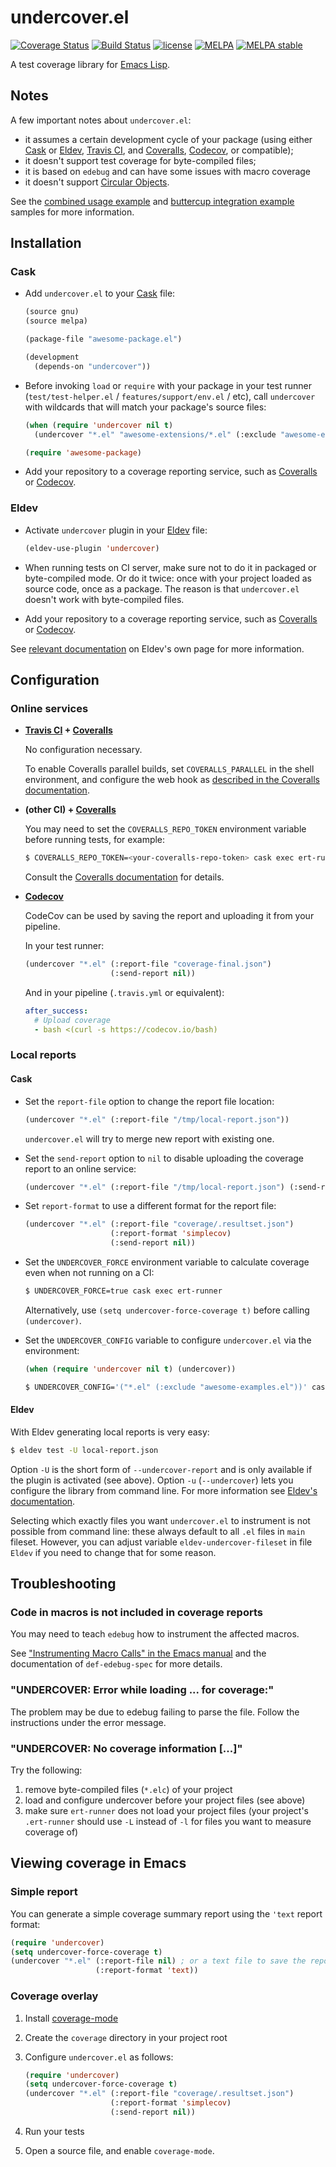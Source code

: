 # undercover.el
[![Coverage Status](https://coveralls.io/repos/undercover-el/undercover.el/badge.svg)](https://coveralls.io/r/undercover-el/undercover.el?branch=master) [![Build Status](https://travis-ci.org/undercover-el/undercover.el.svg)](https://travis-ci.org/undercover-el/undercover.el) [![license](http://img.shields.io/badge/license-MIT-brightgreen.svg)](https://github.com/undercover-el/undercover.el/blob/master/LICENSE) [![MELPA](http://melpa.org/packages/undercover-badge.svg)](http://melpa.org/#/undercover) [![MELPA stable](http://stable.melpa.org/packages/undercover-badge.svg)](http://stable.melpa.org/#/undercover)

A test coverage library for [Emacs Lisp](http://www.gnu.org/software/emacs/manual/html_node/elisp/index.html).

## Notes

A few important notes about `undercover.el`:

- it assumes a certain development cycle of your package (using either [Cask](https://github.com/cask/cask) or [Eldev](https://github.com/doublep/eldev), [Travis CI](https://travis-ci.org/), and [Coveralls](https://coveralls.io/), [Codecov](https://codecov.io/), or compatible);
- it doesn't support test coverage for byte-compiled files;
- it is based on `edebug` and can have some issues with macro coverage
- it doesn't support [Circular Objects](http://www.gnu.org/software/emacs/manual/html_node/elisp/Circular-Objects.html).

See the [combined usage example](https://github.com/undercover-el/undercover.el-combined-usage-example) and [buttercup integration example](https://github.com/undercover-el/undercover.el-buttercup-integration-example) samples for more information.

## Installation

### Cask

- Add `undercover.el` to your [Cask](https://github.com/cask/cask) file:

  ```lisp
  (source gnu)
  (source melpa)

  (package-file "awesome-package.el")

  (development
    (depends-on "undercover"))
  ```

- Before invoking `load` or `require` with your package in your test runner (`test/test-helper.el` / `features/support/env.el` / etc),
  call `undercover` with wildcards that will match your package's source files:

  ```lisp
  (when (require 'undercover nil t)
    (undercover "*.el" "awesome-extensions/*.el" (:exclude "awesome-examples.el")))

  (require 'awesome-package)
  ```

- Add your repository to a coverage reporting service, such as [Coveralls](https://coveralls.io/) or [Codecov](https://codecov.io/).

### Eldev

- Activate `undercover` plugin in your [Eldev](https://github.com/doublep/eldev) file:

  ```lisp
  (eldev-use-plugin 'undercover)
  ```

- When running tests on CI server, make sure not to do it in packaged or byte-compiled mode. Or do it twice: once with your project loaded as source code, once as a package. The reason is that `undercover.el` doesn't work with byte-compiled files.

- Add your repository to a coverage reporting service, such as [Coveralls](https://coveralls.io/) or [Codecov](https://codecov.io/).

See [relevant documentation](https://github.com/doublep/eldev#undercover-plugin) on Eldev's own page for more information.

## Configuration

### Online services

- **[Travis CI](https://travis-ci.org/) + [Coveralls](https://coveralls.io/)**

  No configuration necessary.

  To enable Coveralls parallel builds, set `COVERALLS_PARALLEL` in the shell environment,
  and configure the web hook as [described in the Coveralls documentation](https://docs.coveralls.io/parallel-build-webhook).

- **(other CI) + [Coveralls](https://coveralls.io/)**

  You may need to set the `COVERALLS_REPO_TOKEN` environment variable before running tests, for example:

  ```sh
  $ COVERALLS_REPO_TOKEN=<your-coveralls-repo-token> cask exec ert-runner
  ```

  Consult the [Coveralls documentation](https://docs.coveralls.io/supported-ci-services) for details.

- **[Codecov](https://codecov.io/)**

  CodeCov can be used by saving the report and uploading it from your pipeline.

  In your test runner:

  ```lisp
  (undercover "*.el" (:report-file "coverage-final.json")
                     (:send-report nil))
  ```
  
  And in your pipeline (`.travis.yml` or equivalent):

  ``` yaml
  after_success:
    # Upload coverage
    - bash <(curl -s https://codecov.io/bash)
  ```

### Local reports

#### Cask

- Set the `report-file` option to change the report file location:

  ```lisp
  (undercover "*.el" (:report-file "/tmp/local-report.json"))
  ```

  `undercover.el` will try to merge new report with existing one.

- Set the `send-report` option to `nil` to disable uploading the coverage report to an online service:

  ```lisp
  (undercover "*.el" (:report-file "/tmp/local-report.json") (:send-report nil))
  ```

- Set `report-format` to use a different format for the report file:

  ```lisp
  (undercover "*.el" (:report-file "coverage/.resultset.json")
                     (:report-format 'simplecov)
                     (:send-report nil))
  ```

- Set the `UNDERCOVER_FORCE` environment variable to calculate coverage even when not running on a CI:

  ```sh
  $ UNDERCOVER_FORCE=true cask exec ert-runner
  ```

  Alternatively, use `(setq undercover-force-coverage t)` before calling `(undercover)`.

- Set the `UNDERCOVER_CONFIG` variable to configure `undercover.el` via the environment:

  ```lisp
  (when (require 'undercover nil t) (undercover))
  ```

  ```sh
  $ UNDERCOVER_CONFIG='("*.el" (:exclude "awesome-examples.el"))' cask exec ert-runner
  ```

#### Eldev

With Eldev generating local reports is very easy:

  ```sh
  $ eldev test -U local-report.json
  ```

Option `-U` is the short form of `--undercover-report` and is only available if the plugin is activated (see above). Option `-u` (`--undercover`) lets you configure the library from command line. For more information see [Eldev's documentation](https://github.com/doublep/eldev#undercover-plugin).

Selecting which exactly files you want `undercover.el` to instrument is not possible from command line: these always default to all `.el` files in `main` fileset. However, you can adjust variable `eldev-undercover-fileset` in file `Eldev` if you need to change that for some reason.

## Troubleshooting

### Code in macros is not included in coverage reports

You may need to teach `edebug` how to instrument the affected macros.

See ["Instrumenting Macro Calls" in the Emacs manual](https://www.gnu.org/software/emacs/manual/html_node/elisp/Instrumenting-Macro-Calls.html) 
and the documentation of `def-edebug-spec` for more details.

### "UNDERCOVER: Error while loading ... for coverage:"

The problem may be due to edebug failing to parse the file.
Follow the instructions under the error message.

### "UNDERCOVER: No coverage information [...]"

Try the following:

1. remove byte-compiled files (`*.elc`) of your project
2. load and configure undercover before your project files (see above)
3. make sure `ert-runner` does not load your project files (your project's `.ert-runner` should use `-L` instead of `-l` for files you want to measure coverage of)

## Viewing coverage in Emacs

### Simple report

You can generate a simple coverage summary report using the `'text` report format:

```lisp
(require 'undercover)
(setq undercover-force-coverage t)
(undercover "*.el" (:report-file nil) ; or a text file to save the report to
                   (:report-format 'text))
```

### Coverage overlay

1. Install [coverage-mode](https://github.com/Bogdanp/coverage-mode)

2. Create the `coverage` directory in your project root

3. Configure `undercover.el` as follows:

   ```lisp
   (require 'undercover)
   (setq undercover-force-coverage t)
   (undercover "*.el" (:report-file "coverage/.resultset.json")
                      (:report-format 'simplecov)
                      (:send-report nil))
   ```

4. Run your tests

5. Open a source file, and enable `coverage-mode`.
